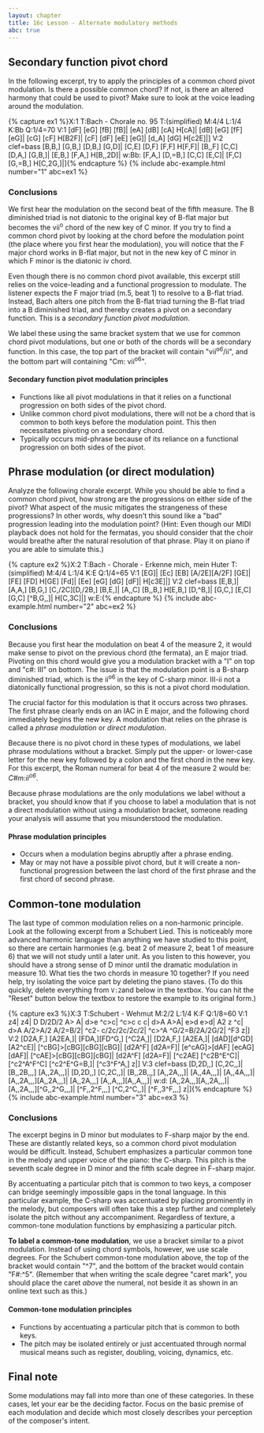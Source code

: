 ```yaml
---
layout: chapter
title: 16c Lesson - Alternate modulatory methods
abc: true
---
```


## Secondary function pivot chord

In the following excerpt, try to apply the principles of a common chord pivot modulation. Is there a possible common chord? If not, is there an altered harmony that could be used to pivot? Make sure to look at the voice leading around the modulation.

{% capture ex1 %}X:1
T:Bach - Chorale no. 95 
T:(simplified)
M:4/4
L:1/4
K:Bb
Q:1/4=70
V:1
[dF] [eG] [fB] [fB]| [eA] [dB] [cA] H[cA]| [dB] [eG] [fF] [eG]| [cG] [cF] H[B2F]|
[cF] [dF] [eE] [eG]| [d_A] [dG] H[c2E]|]
V:2 clef=bass
[B,B,] [G,B,] [D,B,] [G,D]| [C,E] [D,F] [F,F] H[F,F]| [B,,F] [C,C] [D,A,] [G,B,]| [E,B,] [F,A,] H[B,,2D]|
w:Bb:
[F,A,] [D,=B,] [C,C] [E,C]| [F,C] [G,=B,] H[C,2G,]|]{% endcapture %}
{% include abc-example.html number="1" abc=ex1 %}

### Conclusions

We first hear the modulation on the second beat of the fifth measure. The B diminished triad is not diatonic to the original key of B-flat major but becomes the vii<sup>o</sup> chord of the new key of C minor. If you try to find a common chord pivot by looking at the chord before the modulation point (the place where you first hear the modulation), you will notice that the F major chord works in B-flat major, but not in the new key of C minor in which F minor is the diatonic iv chord. 

Even though there is no common chord pivot available, this excerpt still relies on the voice-leading and a functional progression to modulate. The listener expects the F major triad (m.5, beat 1) to resolve to a B-flat triad. Instead, Bach alters one pitch from the B-flat triad turning the B-flat triad into a B diminished triad, and thereby creates a pivot on a secondary function. This is a *secondary function pivot modulation*.

We label these using the same bracket system that we use for common chord pivot modulations, but one or both of the chords will be a secondary function. In this case, the top part of the bracket will contain "vii<sup>o6</sup>/ii", and the bottom part will containing "Cm: vii<sup>o6</sup>".

#### Secondary function pivot modulation principles

- Functions like all pivot modulations in that it relies on a functional progression on both sides of the pivot chord.
- Unlike common chord pivot modulations, there will not be a chord that is common to both keys before the modulation point. This then necessitates pivoting on a secondary chord.
- Typically occurs mid-phrase because of its reliance on a functional progression on both sides of the pivot.

## Phrase modulation (or direct modulation)

Analyze the following chorale excerpt. While you should be able to find a common chord pivot, how strong are the progressions on either side of the pivot? What aspect of the music mitigates the strangeness of these progressions? In other words, why doesn't this sound like a "bad" progression leading into the modulation point? (Hint: Even though our MIDI playback does not hold for the fermatas, you should consider that the choir would breathe after the natural resolution of that phrase. Play it on piano if you are able to simulate this.)

{% capture ex2 %}X:2
T:Bach - Chorale - Erkenne mich, mein Huter
T:(simplified)
M:4/4
L:1/4
K:E
Q:1/4=65
V:1
[EG]| [Ec] [EB] [A/2E][A/2F] [GE]| [FE] [FD] H[GE] [Fd]| [Ee] [eG] [dG] [dF]| H[c3E]|]
V:2 clef=bass
[E,B,]| [A,A,] [B,G,] [C,/2C][D,/2B,] [B,E,]| [A,,C] [B,,B,] H[E,B,] [D,^B,]| [G,C,] [E,C] [G,C] [^B,G,,]| H[C,3C]|]
w:E:{% endcapture %}
{% include abc-example.html number="2" abc=ex2 %}

### Conclusions

Because you first hear the modulation on beat 4 of the measure 2, it would make sense to pivot on the previous chord (the fermata), an E major triad. Pivoting on this chord would give you a modulation bracket with a "I" on top and "c#: III" on bottom. The issue is that the modulation point is a B-sharp diminished triad, which is the ii<sup>o6</sup> in the key of C-sharp minor. III-ii not a diatonically functional progression, so this is not a pivot chord modulation.

The crucial factor for this modulation is that it occurs across two phrases. The first phrase clearly ends on an IAC in E major, and the following chord immediately begins the new key. A modulation that relies on the phrase is called a *phrase modulation* or *direct modulation*.

Because there is no pivot chord in these types of modulations, we label phrase modulations without a bracket. Simply put the upper- or lower-case letter for the new key followed by a colon and the first chord in the new key. For this excerpt, the Roman numeral for beat 4 of the measure 2 would be: *C#m:ii<sup>o6</sup>*. 

Because phrase modulations are the only modulations we label without a bracket, you should know that if you choose to label a modulation that is not a direct modulation without using a modulation bracket, someone reading your analysis will assume that you misunderstood the modulation.

#### Phrase modulation principles

- Occurs when a modulation begins abruptly after a phrase ending.
- May or may not have a possible pivot chord, but it will create a non-functional progression between the last chord of the first phrase and the first chord of second phrase.

## Common-tone modulation

The last type of common modulation relies on a non-harmonic principle. Look at the following excerpt from a Schubert Lied. This is noticeably more advanced harmonic language than anything we have studied to this point, so there are certain harmonies (e.g. beat 2 of measure 2, beat 1 of measure 6) that we will not study until a later unit. As you listen to this however, you should have a strong sense of D minor until the dramatic modulation in measure 10. What ties the two chords in measure 10 together? If you need help, try isolating the voice part by deleting the piano staves. (To do this quickly, delete everything from `V:2`and below in the textbox. You can hit the "Reset" button below the textbox to restore the example to its original form.)

{% capture ex3 %}X:3
T:Schubert - Wehmut
M:2/2
L:1/4
K:F
Q:1/8=60
V:1
z4| z4| D D/2D/2 A> A| d>e ^c>c| ^c>c c c| d>A A>A| e>d e>d| A2 z ^c| 
d>A A/2>A/2 A/2=B/2| ^c2- c/2c/2c/2c/2| ^c>^A ^G/2=B/2A/2G/2| ^F3 z|]
V:2
[D2A,F,] [A2EA,]| [FDA,][FD^G,] [^C2A,]| [D2A,F,] [A2EA,]| [dAD][d^GD] [A2^cE]| [^cBG]>[cBG][cBG][cBG]| [d2A^F] [d2A=F]| [e^cAG]>[dAF] [ecAG][dAF]| [^cAE]>[cBG][cBG][cBG]| 
[d2A^F] [d2A=F]| [^c2AE] [^c2B^E^C]| [^c2^A^F^C] [^c2^E^G=B,]| [^c3^F^A,] z|]
V:3 clef=bass
[D,2D,,] [C,2C,,]| [B,,2B,,,] [A,,2A,,,]| [D,2D,,] [C,2C,,]| [B,,2B,,,] [A,,2A,,,]| [A,,4A,,,]| [A,,4A,,,]| [A,,2A,,,][A,,2A,,,]| [A,,2A,,,] [A,,A,,,][A,,A,,,]|
w:d:
[A,,2A,,,][A,,2A,,,]| [A,,2A,,,][^G,,2^G,,,]| [^F,,2^F,,,] [^C,2^C,,]| [^F,,3^F,,,] z|]{% endcapture %}
{% include abc-example.html number="3" abc=ex3 %}

### Conclusions

The excerpt begins in D minor but modulates to F-sharp major by the end. These are distantly related keys, so a common chord pivot modulation would be difficult. Instead, Schubert emphasizes a particular common tone in the melody and upper voice of the piano: the C-sharp. This pitch is the seventh scale degree in D minor and the fifth scale degree in F-sharp major.

By accentuating a particular pitch that is common to two keys, a composer can bridge seemingly impossible gaps in the tonal language. In this particular example, the C-sharp was accentuated by placing prominently in the melody, but composers will often take this a step further and completely isolate the pitch without any accompaniment. Regardless of texture, a common-tone modulation functions by emphasizing a particular pitch.

**To label a common-tone modulation**, we use a bracket similar to a pivot modulation. Instead of using chord symbols, however, we use scale degrees. For the Schubert common-tone modulation above, the top of the bracket would contain "^7", and the bottom of the bracket would contain "F#:^5". (Remember that when writing the scale degree "caret mark", you should place the caret *above* the numeral, not beside it as shown in an online text such as this.)

#### Common-tone modulation principles

- Functions by accentuating a particular pitch that is common to both keys.
- The pitch may be isolated entirely or just accentuated through normal musical means such as register, doubling, voicing, dynamics, etc.

## Final note

Some modulations may fall into more than one of these categories. In these cases, let your ear be the deciding factor. Focus on the basic premise of each modulation and decide which most closely describes your perception of the composer's intent. 
